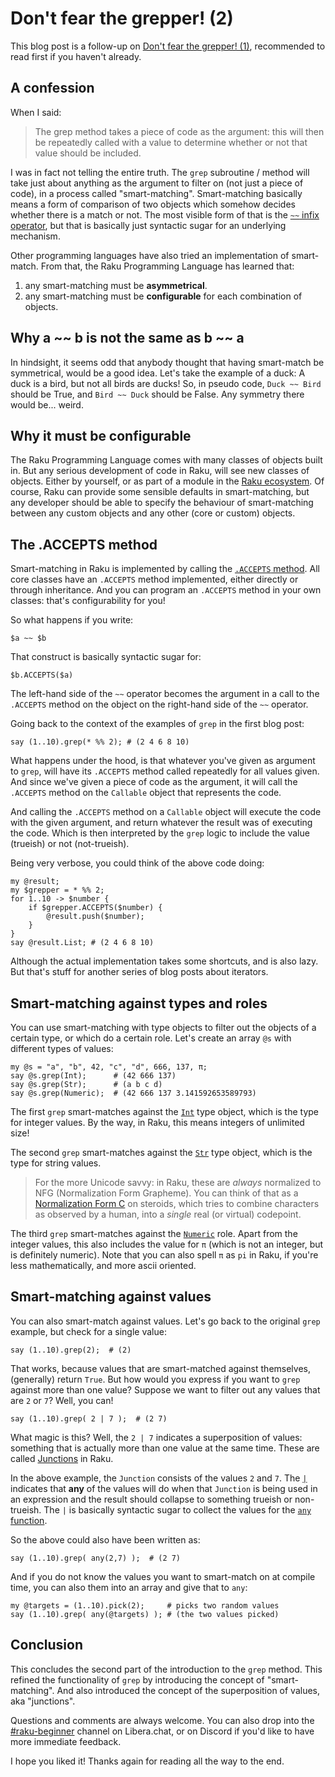 # Don't fear the grepper! (2)

This blog post is a follow-up on [Don't fear the grepper! (1)](https://dev.to/lizmat/dont-fear-the-grepper-1-1k3e), recommended to read first if you haven't already.

## A confession

When I said:

> The grep method takes a piece of code as the argument: this will then be repeatedly called with a value to determine whether or not that value should be included.

I was in fact not telling the entire truth.  The `grep` subroutine / method will take just about anything as the argument to filter on (not just a piece of code), in a process called "smart-matching".  Smart-matching basically means a form of comparison of two objects which somehow decides whether there is a match or not.  The most visible form of that is the [`~~` infix operator](https://docs.raku.org/language/operators#index-entry-smartmatch_operator), but that is basically just syntactic sugar for an underlying mechanism.

Other programming languages have also tried an implementation of smart-match.  From that, the Raku Programming Language has learned that:

1. any smart-matching must be **asymmetrical**.
2. any smart-matching must be **configurable** for each combination of objects.

## Why a ~~ b is not the same as b ~~ a

In hindsight, it seems odd that anybody thought that having smart-match be symmetrical, would be a good idea.  Let's take the example of a duck: A duck is a bird, but not all birds are ducks!  So, in pseudo code, `Duck ~~ Bird` should be True, and `Bird ~~ Duck` should be False.  Any symmetry there would be...   weird.

## Why it must be configurable

The Raku Programming Language comes with many classes of objects built in.  But any serious development of code in Raku, will see new classes of objects.  Either by yourself, or as part of a module in the [Raku ecosystem](https://raku.land).  Of course, Raku can provide some sensible defaults in smart-matching, but any developer should be able to specify the behaviour of smart-matching between any custom objects and any other (core or custom) objects.

## The .ACCEPTS method
Smart-matching in Raku is implemented by calling the [`.ACCEPTS` method](https://docs.raku.org/routine/ACCEPTS).  All core classes have an `.ACCEPTS` method implemented, either directly or through inheritance.  And you can program an `.ACCEPTS` method in your own classes: that's configurability for you!

So what happens if you write:
```
$a ~~ $b
```
That construct is basically syntactic sugar for:
```
$b.ACCEPTS($a)
```
The left-hand side of the `~~` operator becomes the argument in a call to the `.ACCEPTS` method on the object on the right-hand side of the `~~` operator.

Going back to the context of the examples of `grep` in the first blog post:
```
say (1..10).grep(* %% 2); # (2 4 6 8 10)
```

What happens under the hood, is that whatever you've given as argument to `grep`, will have its `.ACCEPTS` method called repeatedly for all values given.  And since we've given a piece of code as the argument, it will call the `.ACCEPTS` method on the `Callable` object that represents the code.

And calling the `.ACCEPTS` method on a `Callable` object will execute the code with the given argument, and return whatever the result was of executing the code.  Which is then interpreted by the `grep` logic to include the value (trueish) or not (not-trueish).

Being very verbose, you could think of the above code doing:
```
my @result;
my $grepper = * %% 2;
for 1..10 -> $number {
    if $grepper.ACCEPTS($number) {
        @result.push($number);
    }
}
say @result.List; # (2 4 6 8 10)
```
Although the actual implementation takes some shortcuts, and is also lazy.  But that's stuff for another series of blog posts about iterators.

## Smart-matching against types and roles
You can use smart-matching with type objects to filter out the objects of a certain type, or which do a certain role.  Let's create an array `@s` with different types of values:
```
my @s = "a", "b", 42, "c", "d", 666, 137, π;
say @s.grep(Int);      # (42 666 137)
say @s.grep(Str);      # (a b c d)
say @s.grep(Numeric);  # (42 666 137 3.141592653589793)
```
The first `grep` smart-matches against the [`Int`](https://docs.raku.org/type/Int) type object, which is the type for integer values.  By the way, in Raku, this means integers of unlimited size!

The second `grep` smart-matches against the [`Str`](https://docs.raku.org/type/Str) type object, which is the type for string values.

> For the more Unicode savvy: in Raku, these are *always* normalized to NFG (Normalization Form Grapheme).  You can think of that as a [Normalization Form C](https://unicode.org/reports/tr15/#Norm_Forms) on steroids, which tries to combine characters as observed by a human, into a *single* real (or virtual) codepoint.

The third `grep` smart-matches against the [`Numeric`](https://docs.raku.org/type/Numeric) role.  Apart from the integer values, this also includes the value for `π` (which is not an integer, but is definitely numeric).  Note that you can also spell `π` as `pi` in Raku, if you're less mathematically, and more ascii oriented.

## Smart-matching against values
You can also smart-match against values.  Let's go back to the original `grep` example, but check for a single value:
```
say (1..10).grep(2);  # (2)
```
That works, because values that are smart-matched against themselves, (generally) return `True`.  But how would you express if you want to `grep` against more than one value?  Suppose we want to filter out any values that are `2` or `7`?  Well, you can!
```
say (1..10).grep( 2 | 7 );  # (2 7)
```
What magic is this?  Well, the `2 | 7` indicates a superposition of values: something that is actually more than one value at the same time.  These are called [Junctions](https://docs.raku.org/type/Junction) in Raku.

In the above example, the `Junction` consists of the values `2` and `7`.  The [`|`](https://docs.raku.org/language/operators#index-entry-Any_junction_operator) indicates that **any** of the values will do when that `Junction` is being used in an expression and the result should collapse to something trueish or non-trueish.  The `|` is basically syntactic sugar to collect the values for the [`any` function](https://docs.raku.org/routine/any).

So the above could also have been written as:
```
say (1..10).grep( any(2,7) );  # (2 7)
```
And if you do not know the values you want to smart-match on at compile time, you can also them into an array and give that to `any`:
```
my @targets = (1..10).pick(2);     # picks two random values
say (1..10).grep( any(@targets) ); # (the two values picked)
```
## Conclusion
This concludes the second part of the introduction to the `grep` method.  This refined the functionality of `grep` by introducing the concept of "smart-matching".  And also introduced the concept of the superposition of values, aka "junctions".

Questions and comments are always welcome.  You can also drop into the [#raku-beginner](https://web.libera.chat/?channel=#raku-beginner) channel on Libera.chat, or on Discord if you'd like to have more immediate feedback.

I hope you liked it! Thanks again for reading all the way to the end.
